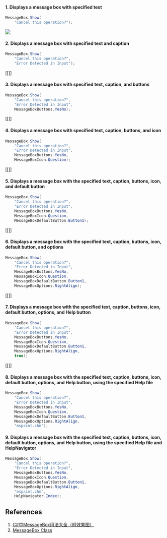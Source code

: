 #### 1. Displays a message box with specified text

```C#
MessageBox.Show(
    "Cancel this operation?");
```

![](img/Usage-of-MessageBox/StatusStrip.gi?raw=true)

#### 2. Displays a message box with specified text and caption

```C#
MessageBox.Show(
    "Cancel this operation?",
    "Error Detected in Input");
```

[[]]

#### 3. Displays a message box with specified text, caption, and buttons

```C#
MessageBox.Show(
    "Cancel this operation?",
    "Error Detected in Input",
    MessageBoxButtons.YesNo);
```

[[]]

#### 4. Displays a message box with specified text, caption, buttons, and icon

```C#
MessageBox.Show(
    "Cancel this operation?",
    "Error Detected in Input",
    MessageBoxButtons.YesNo,
    MessageBoxIcon.Question);
```

[[]]

#### 5. Displays a message box with the specified text, caption, buttons, icon, and default button

```C#
MessageBox.Show(
    "Cancel this operation?",
    "Error Detected in Input",
    MessageBoxButtons.YesNo,
    MessageBoxIcon.Question,
    MessageBoxDefaultButton.Button1);
```

[[]]

#### 6. Displays a message box with the specified text, caption, buttons, icon, default button, and options

```C#
MessageBox.Show(
    "Cancel this operation?",
    "Error Detected in Input",
    MessageBoxButtons.YesNo,
    MessageBoxIcon.Question,
    MessageBoxDefaultButton.Button1,
    MessageBoxOptions.RightAlign);
```

[[]]

#### 7. Displays a message box with the specified text, caption, buttons, icon, default button, options, and Help button

```C#
MessageBox.Show(
    "Cancel this operation?",
    "Error Detected in Input",
    MessageBoxButtons.YesNo,
    MessageBoxIcon.Question,
    MessageBoxDefaultButton.Button1,
    MessageBoxOptions.RightAlign,
    true);
```

[[]]

#### 8. Displays a message box with the specified text, caption, buttons, icon, default button, options, and Help button, using the specified Help file

```C#
MessageBox.Show(
    "Cancel this operation?",
    "Error Detected in Input",
    MessageBoxButtons.YesNo,
    MessageBoxIcon.Question,
    MessageBoxDefaultButton.Button1,
    MessageBoxOptions.RightAlign,
    "mspaint.chm");
```

#### 9. Displays a message box with the specified text, caption, buttons, icon, default button, options, and Help button, using the specified Help file and HelpNavigator

```C#
MessageBox.Show(
    "Cancel this operation?",
    "Error Detected in Input",
    MessageBoxButtons.YesNo,
    MessageBoxIcon.Question,
    MessageBoxDefaultButton.Button1,
    MessageBoxOptions.RightAlign,
    "mspaint.chm",
    HelpNavigator.Index);
```

## References
1. [C#中MessageBox用法大全（附效果图）](http://www.cnblogs.com/rainman/archive/2013/06/03/3116283.html)
2. [MessageBox Class](https://msdn.microsoft.com/en-us/library/system.windows.forms.messagebox(v=vs.110).aspx)
<!--stackedit_data:
eyJoaXN0b3J5IjpbOTQwODAwNDUyXX0=
-->
